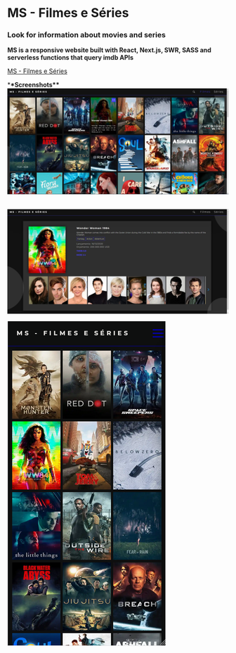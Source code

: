 # MS - Filmes e Séries

### Look for information about movies and series

**MS is a responsive website built with React, Next.js, SWR, SASS and serverless functions that query imdb APIs**

[MS - Filmes e Séries](https://ms-movies.vercel.app/)

\***\*Screenshots\*\***
![ss1](/screenshots/ms1.png?w=512)  
<br/>

![ss2](/screenshots/ms2.png?w=512)
<br/>

![ss3](/screenshots/ms3.png?w=512)
